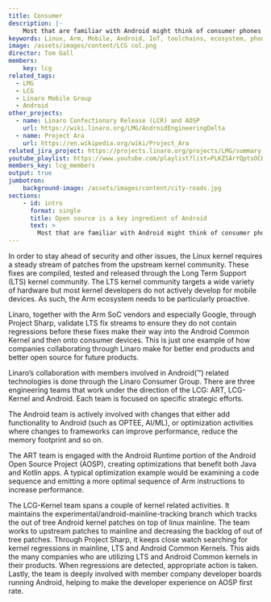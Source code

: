 ```yaml
---
title: Consumer
description: |-
    Most that are familiar with Android might think of consumer phones that are available in the average retail shop and naturally think that Google and the creator of the phone are the ones that perform all of the work to create the product. In reality, a number of important pieces of software in Android are open source and developed in the open. The Linux kernel is inside of all Android phones. 
keywords: Linux, Arm, Mobile, Android, IoT, toolchains, ecosystem, phones, tablets, wearables, LCG, LMG
image: /assets/images/content/LCG col.png
director: Tom Gall
members:
    key: lcg
related_tags:
  - LMG
  - LCG
  - Linaro Mobile Group
  - Android 
other_projects:
  - name: Linaro Confectionary Release (LCR) and AOSP
    url: https://wiki.linaro.org/LMG/AndroidEngineeringDelta
  - name: Project Ara
    url: https://en.wikipedia.org/wiki/Project_Ara
related_jira_project: https://projects.linaro.org/projects/LMG/summary
youtube_playlist: https://www.youtube.com/playlist?list=PLKZSArYQptsOCKDbxvLxNKNWxMCwS0QsB
members_key: lcg_members
output: true
jumbotron:
    background-image: /assets/images/content/city-roads.jpg
sections:
    - id: intro
      format: single
      title: Open source is a key ingredient of Android
      text: >
        Most that are familiar with Android might think of consumer phones that are available in the average retail shop and naturally think that Google and the creator of the phone are the ones that perform all of the work to create the product. In reality, a number of important pieces of software in Android are open source and developed in the open. The Linux kernel is inside of all Android phones. 
---
```

In order to stay ahead of security and other issues, the Linux kernel requires a steady stream of patches from the upstream kernel community. These fixes are compiled, tested and released through the Long Term Support (LTS) kernel community. The LTS kernel community targets a wide variety of hardware but most kernel developers do not actively develop for mobile devices. As such, the Arm ecosystem needs to be particularly proactive. 

Linaro, together with the Arm SoC vendors and especially Google, through Project Sharp, validate LTS fix streams to ensure they do not contain regressions before these fixes make their way into the Android Common Kernel and then onto consumer devices. This is just one example of how companies collaborating through Linaro make for better end products and better open source for future products.

Linaro’s collaboration with members involved in Android(™) related technologies is done through the Linaro Consumer Group. There are three engineering teams that work under the direction of the LCG: ART, LCG-Kernel and Android. Each team is focused on specific strategic efforts.

The Android team is actively involved with changes that either add functionality to Android (such as OPTEE, AI/ML), or optimization activities where changes to frameworks can improve performance, reduce the memory footprint and so on.

The ART team is engaged with the Android Runtime portion of the Android Open Source Project (AOSP), creating optimizations that benefit both Java and Kotlin apps. A typical optimization example would be examining a code sequence and emitting a more optimal sequence of Arm instructions to increase performance.

The LCG-Kernel team spans a couple of kernel related activities. It maintains the experimental/android-mainline-tracking branch which tracks the out of tree Android kernel patches on top of linux mainline. The team works to upstream patches to mainline and decreasing the backlog of out of tree patches. Through Project Sharp, it keeps close watch searching for kernel regressions in mainline, LTS and Android Common Kernels. This aids the many companies who are
utilizing LTS and Android Common kernels in their products. When regressions are detected, appropriate action is taken.  Lastly, the team is deeply involved with member company developer boards running Android, helping to make the developer experience on AOSP first rate.